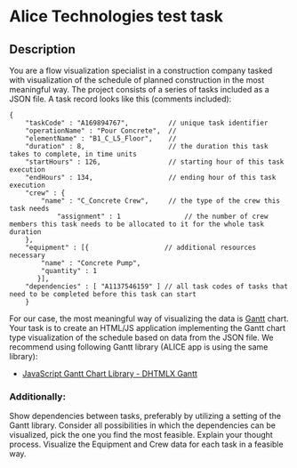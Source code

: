 # Alice Technologies test task 

## Description 

You are a flow visualization specialist in a construction company tasked with visualization of the schedule of planned construction in the most meaningful way.
The project consists of a series of tasks included as a JSON file.
A task record looks like this (comments included):
```json5
{
    "taskCode" : "A169894767",          // unique task identifier
    "operationName" : "Pour Concrete",  // 
    "elementName" : "B1_C_L5_Floor",    // 
    "duration" : 8,                     // the duration this task takes to complete, in time units
    "startHours" : 126,                 // starting hour of this task execution
    "endHours" : 134,                   // ending hour of this task execution
    "crew" : {
        "name" : "C_Concrete Crew",     // the type of the crew this task needs
            "assignment" : 1                // the number of crew members this task needs to be allocated to it for the whole task duration
    }, 
    "equipment" : [{                   // additional resources necessary
        "name" : "Concrete Pump", 
        "quantity" : 1
       }], 
    "dependencies" : [ "A1137546159" ] // all task codes of tasks that need to be completed before this task can start
    }
```

For our case, the most meaningful way of visualizing the data is [Gantt](https://en.wikipedia.org/wiki/Gantt_chart) chart.
Your task is to create an HTML/JS application implementing the Gantt chart type visualization of the schedule based on data from the JSON file. We recommend using following Gantt library (ALICE app is using the same library):

* [JavaScript Gantt Chart Library - DHTMLX Gantt](https://dhtmlx.com/docs/products/dhtmlxGantt/)

### Additionally:

Show dependencies between tasks, preferably by utilizing a setting of the Gantt library. Consider all possibilities in which the dependencies can be visualized, pick the one you find the most feasible. Explain your thought process.
Visualize the Equipment and Crew data for each task in a feasible way.

